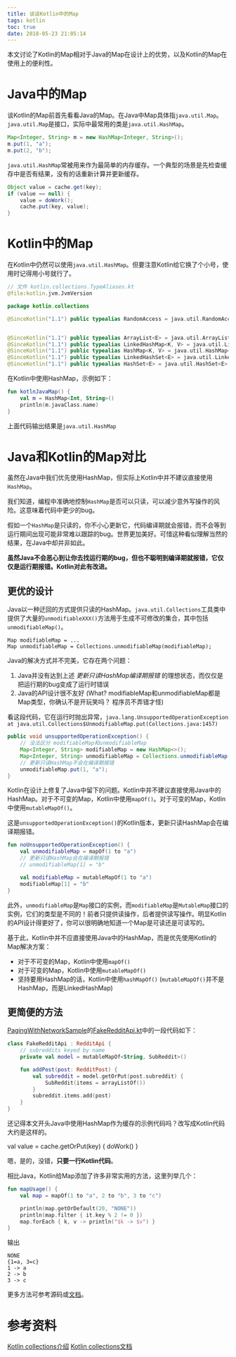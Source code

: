 ```yaml
---
title: 谈谈Kotlin中的Map
tags: kotlin
toc: true
date: 2018-05-23 21:05:14
---
```

本文讨论了Kotlin的Map相对于Java的Map在设计上的优势，以及Kotlin的Map在使用上的便利性。
<!--more-->

# Java中的Map
谈Kotlin的Map前首先看看Java的Map。在Java中Map具体指`java.util.Map`。`java.util.Map`是接口，实际中最常用的类是`java.util.HashMap`。

```java
Map<Integer, String> m = new HashMap<Integer, String>();
m.put(1, "a");
m.put(2, "b");
```

`java.util.HashMap`常被用来作为最简单的内存缓存。一个典型的场景是先检查缓存中是否有结果，没有的话重新计算并更新缓存。

```java
Object value = cache.get(key);
if (value == null) {
    value = doWork();
    cache.put(key, value);
}
```

# Kotlin中的Map
在Kotlin中仍然可以使用`java.util.HashMap`。但要注意Kotlin给它换了个小号，使用时记得用小号就行了。

```kotlin
// 文件 kotlin.collections.TypeAliases.kt
@file:kotlin.jvm.JvmVersion

package kotlin.collections

@SinceKotlin("1.1") public typealias RandomAccess = java.util.RandomAccess


@SinceKotlin("1.1") public typealias ArrayList<E> = java.util.ArrayList<E>
@SinceKotlin("1.1") public typealias LinkedHashMap<K, V> = java.util.LinkedHashMap<K, V>
@SinceKotlin("1.1") public typealias HashMap<K, V> = java.util.HashMap<K, V>
@SinceKotlin("1.1") public typealias LinkedHashSet<E> = java.util.LinkedHashSet<E>
@SinceKotlin("1.1") public typealias HashSet<E> = java.util.HashSet<E>
```

在Kotlin中使用HashMap，示例如下：

```kotlin
fun kotlnJavaMap() {
    val m = HashMap<Int, String>()
    println(m.javaClass.name)
}
```

上面代码输出结果是`java.util.HashMap`


# Java和Kotlin的Map对比
虽然在Java中我们优先使用HashMap，但实际上Kotlin中并不建议直接使用`HashMap`。

我们知道，编程中准确地控制`HashMap`是否可以只读，可以减少意外写操作的风险。这意味着代码中更少的bug。

假如一个`HashMap`是只读的，你不小心更新它，代码编译期就会报错，而不会等到运行期间出现可能非常难以跟踪的bug。世界更加美好。可惜这种看似理解当然的结果，在Java中却并非如此。

**虽然Java不会恶心到让你去找运行期的bug，但也不聪明到编译期就报错，它仅仅是运行期报错。Kotlin对此有改进。**

## 更优的设计
Java以一种迂回的方式提供只读的HashMap。`java.util.Collections`工具类中提供了大量的`unmodifiableXXX()`方法用于生成不可修改的集合，其中包括`unmodifiableMap()`。

```
Map modifiableMap = ...
Map unmodifiableMap = Collections.unmodifiableMap(modifiableMap);
```
Java的解决方式并不完美，它存在两个问题：

1. Java并没有达到上述 *更新只读HashMap编译期报错* 的理想状态，而仅仅是把运行期的bug变成了运行时错误
2. Java的API设计很不友好 (What? modifiableMap和unmodifiableMap都是Map类型，你确认不是开玩笑吗？ 程序员不弄错才怪)

看这段代码，它在运行时抛出异常，`java.lang.UnsupportedOperationException at java.util.Collections$UnmodifiableMap.put(Collections.java:1457)`

```java
public void unsupportedOperationException() {
    // 没法区分 modifiableMap和unmodifiableMap
    Map<Integer, String> modifiableMap = new HashMap<>();
    Map<Integer, String> unmodifiableMap = Collections.unmodifiableMap(modifiableMap);
    // 更新只读HashMap不会在编译期报错
    unmodifiableMap.put(1, "a");
}
```

Kotlin在设计上修复了Java中留下的问题。Kotlin中并不建议直接使用Java中的HashMap。对于不可变的Map，Kotlin中使用`mapOf()`。对于可变的Map，Kotlin中使用`mutableMapOf()`。

这是`unsupportedOperationException()`的Kotlin版本，更新只读HashMap会在编译期报错。

```kotlin
fun noUnsupportedOperationException() {
    val unmodifiableMap = mapOf(1 to "a")
    // 更新只读HashMap会在编译期报错
    // unmodifiableMap[1] = "b"

    val modifiableMap = mutableMapOf(1 to "a")
    modifiableMap[1] = "b"
}
```

此外，`unmodifiableMap`是`Map`接口的实例，而`modifiableMap`是`MutableMap`接口的实例，它们的类型是不同的！前者只提供读操作，后者提供读写操作。明显Kotlin的API设计得更好了，你可以很明确地知道一个Map是可读还是可读写的。

基于此，Kotlin中并不应直接使用Java中的HashMap，而是优先使用Kotlin的Map解决方案：

+ 对于不可变的Map，Kotlin中使用`mapOf()`
+ 对于可变的Map，Kotlin中使用`mutableMapOf()`
+ 坚持要用HashMap的话，Kotlin中使用`hashMapOf()` (`mutableMapOf()`并不是HashMap，而是LinkedHashMap)

## 更简便的方法
[PagingWithNetworkSample](https://github.com/googlesamples/android-architecture-components/tree/master/PagingWithNetworkSample)的[FakeRedditApi.kt](https://github.com/googlesamples/android-architecture-components/blob/master/PagingWithNetworkSample/app/src/test-common/java/com/android/example/paging/pagingwithnetwork/repository/FakeRedditApi.kt#L33)中的一段代码如下：

```kotlin
class FakeRedditApi : RedditApi {
    // subreddits keyed by name
    private val model = mutableMapOf<String, SubReddit>()

    fun addPost(post: RedditPost) {
        val subreddit = model.getOrPut(post.subreddit) {
            SubReddit(items = arrayListOf())
        }
        subreddit.items.add(post)
    }
}
```

还记得本文开头Java中使用HashMap作为缓存的示例代码吗？改写成Kotlin代码大约是这样的。

val value = cache.getOrPut(key) { doWork() }

嗯，是的，没错，**只要一行Kotlin代码**。

相比Java，Kotlin给Map添加了许多非常实用的方法，这里列举几个：

```kotlin
fun mapUsage() {
    val map = mapOf(1 to "a", 2 to "b", 3 to "c")

    println(map.getOrDefault(20, "NONE"))
    println(map.filter { it.key % 2 != 0 })
    map.forEach { k, v -> println("$k -> $v") }
}
```

输出

```
NONE
{1=a, 3=c}
1 -> a
2 -> b
3 -> c
```

更多方法可参考源码或[文档](https://kotlinlang.org/api/latest/jvm/stdlib/kotlin.collections/index.html)。

# 参考资料
[Kotlin collections介绍](https://kotlinlang.org/docs/reference/collections.html)
[Kotlin collections文档](https://kotlinlang.org/api/latest/jvm/stdlib/kotlin.collections/index.html)
